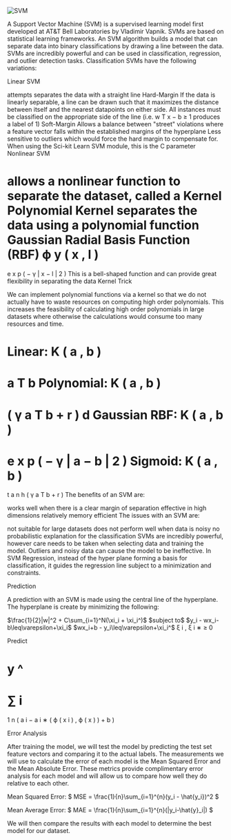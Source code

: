 ![SVM](https://user-images.githubusercontent.com/119718873/205558249-0393fedf-b507-46da-8979-3339ac949211.png)



A Support Vector Machine (SVM) is a supervised learning model first developed at AT&T Bell Laboratories by Vladimir Vapnik. SVMs are based on statistical learning frameworks. An SVM algorithm builds a model that can separate data into binary classifications by drawing a line between the data. SVMs are incredibly powerful and can be used in classification, regression, and outlier detection tasks. Classification SVMs have the following variations:

Linear SVM

attempts separates the data with a straight line
Hard-Margin
If the data is linearly separable, a line can be drawn such that it maximizes the distance between itself and the nearest datapoints on either side.
All instances must be classified on the appropriate side of the line (i.e. 
w
T
x
−
b
≥
1
 produces a label of 1)
Soft-Margin
Allows a balance between "street" violations where a feature vector falls within the established margins of the hyperplane
Less sensitive to outliers which would force the hard margin to compensate for. When using the Sci-kit Learn SVM module, this is the C parameter
Nonlinear SVM

allows a nonlinear function to separate the dataset, called a Kernel
Polynomial Kernel
separates the data using a polynomial function
Gaussian Radial Basis Function (RBF)
ϕ
y
(
x
,
l
)
=
e
x
p
(
−
γ
|
x
−
l
|
2
)
This is a bell-shaped function and can provide great flexibility in separating the data
Kernel Trick

We can implement polynomial functions via a kernel so that we do not actually have to waste resources on computing high order polynomials. This increases the feasibility of calculating high order polynomials in large datasets where otherwise the calculations would consume too many resources and time.

Linear: 
K
(
a
,
b
)
=
a
T
b
Polynomial: 
K
(
a
,
b
)
=
(
γ
a
T
b
+
r
)
d
Gaussian RBF: 
K
(
a
,
b
)
=
e
x
p
(
−
γ
|
a
−
b
|
2
)
Sigmoid: 
K
(
a
,
b
)
=
t
a
n
h
(
γ
a
T
b
+
r
)
The benefits of an SVM are:

works well when there is a clear margin of separation
effective in high dimensions
relatively memory efficient
The issues with an SVM are:

not suitable for large datasets
does not perform well when data is noisy
no probabilistic explanation for the classification
SVMs are incredibly powerful, however care needs to be taken when selecting data and training the model. Outliers and noisy data can cause the model to be ineffective. In SVM Regression, instead of the hyper plane forming a basis for classification, it guides the regression line subject to a minimization and constraints.

Prediction

A prediction with an SVM is made using the central line of the hyperplane. The hyperplane is create by minimizing the following:

$\frac{1}{2}|w|^2 + C\sum_{i=1}^N(\xi_i + \xi_i^)\$ $subject to\$ $y_i - wx_i-b\leq\varepsilon+\xi_i\$ $wx_i+b - y_i\leq\varepsilon+\xi_i^\$ 
ξ
i
,
ξ
i
∗
≥
0

Predict

y
^
=
∑
i
=
1
n
(
a
i
−
a
i
∗
(
ϕ
(
x
i
)
,
ϕ
(
x
)
)
+
b
)

Error Analysis

After training the model, we will test the model by predicting the test set feature vectors and comparing it to the actual labels. The measurements we will use to calculate the error of each model is the Mean Squared Error and the Mean Absolute Error. These metrics provide complimentary error analysis for each model and will allow us to compare how well they do relative to each other.

Mean Squared Error: $ MSE = \frac{1}{n}\sum_{i=1}^{n}(y_i - \hat{y_i})^2 $

Mean Average Error: $ MAE = \frac{1}{n}\sum_{i=1}^{n}(|y_i-\hat{y}_i|) $

We will then compare the results with each model to determine the best model for our dataset.
